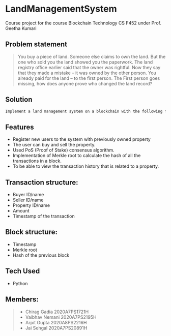 # LandManagementSystem
Course project for the course Blockchain Technology CS F452 under Prof. Geetha Kumari

## Problem statement

>You buy a piece of land. Someone else claims to own the land. But the one who sold you the land
>showed you the paperwork. The land registry office earlier said that the owner was rightful. Now
>they say that they made a mistake – it was owned by the other person. You already paid for the
>land – to the first person. The First person goes missing, how does anyone prove who changed
>the land record?

## Solution

```sh
Implement a land management system on a blockchain with the following features.
```

## Features
- Register new users to the system with previously owned property
- The user can buy and sell the property.
- Used PoS (Proof of Stake) consensus algorithm.
- Implementation of Merkle root to calculate the hash of all the transactions in a block.
- To be able to view the transaction history that is related to a property.

## Transaction structure:
- Buyer ID/name
- Seller ID/name
- Property ID/name
- Amount
- Timestamp of the transaction

## Block structure:
- Timestamp
- Merkle root
- Hash of the previous block

## Tech Used
- Python 

## Members:
>- Chirag Gadia 2020A7PS1721H
>- Vaibhav Nemani 2020A7PS2195H
>- Arpit Gupta 2020A8PS2216H
>- Jai Sehgal 2020A7PS20891H


